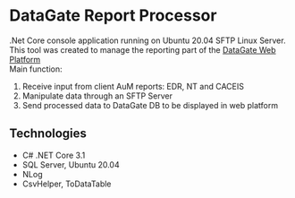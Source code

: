 # DataGate Report Processor

.Net Core console application running on Ubuntu 20.04 SFTP Linux Server. </br>
This tool was created to manage the reporting part of the [DataGate Web Platform](https://github.com/PhilShishov/DataGate) </br>
Main function:
 1. Receive input from client AuM reports: EDR, NT and CACEIS
 2. Manipulate data through an SFTP Server
 3. Send processed data to DataGate DB to be displayed in web platform

## Technologies
* C# .NET Core 3.1
* SQL Server, Ubuntu 20.04
* NLog
* CsvHelper, ToDataTable
